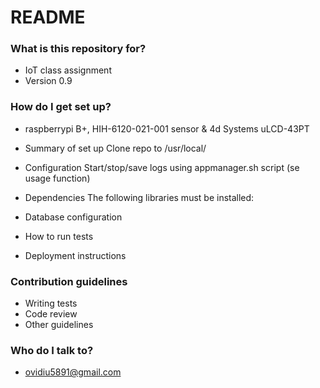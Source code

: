 # README #

### What is this repository for? ###

* IoT class assignment
* Version 0.9


### How do I get set up? ###
* raspberrypi B+, HIH-6120-021-001 sensor & 4d Systems uLCD-43PT

* Summary of set up
  Clone repo to /usr/local/

* Configuration
  Start/stop/save logs using appmanager.sh script (se usage function)

* Dependencies
  The following libraries must be installed:

* Database configuration
* How to run tests
* Deployment instructions

### Contribution guidelines ###

* Writing tests
* Code review
* Other guidelines

### Who do I talk to? ###

* ovidiu5891@gmail.com